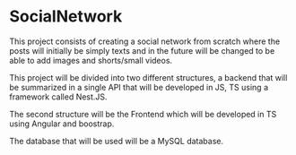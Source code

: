 # SocialNetwork


This project consists of creating a social network from scratch where the posts will initially be simply texts and in the future will be changed to be able to add images and shorts/small videos.

This project will be divided into two different structures, a backend that will be summarized in a single API that will be developed in JS, TS using a framework called Nest.JS.

The second structure will be the Frontend which will be developed in TS using Angular and boostrap.

The database that will be used will be a MySQL database.